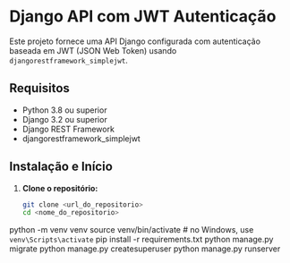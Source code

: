 # Django API com JWT Autenticação

Este projeto fornece uma API Django configurada com autenticação baseada em JWT (JSON Web Token) usando `djangorestframework_simplejwt`.

## Requisitos

- Python 3.8 ou superior
- Django 3.2 ou superior
- Django REST Framework
- djangorestframework_simplejwt

## Instalação e Início

1. **Clone o repositório:**

   ```bash
   git clone <url_do_repositorio>
   cd <nome_do_repositorio>
python -m venv venv
source venv/bin/activate  # no Windows, use `venv\Scripts\activate`
pip install -r requirements.txt
python manage.py migrate
python manage.py createsuperuser
python manage.py runserver
